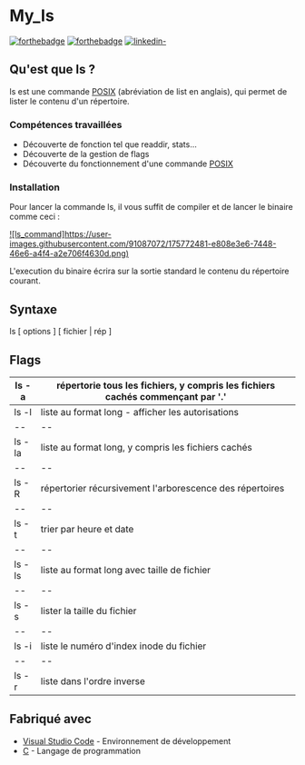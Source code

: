 # My_ls

[![forthebadge](http://forthebadge.com/images/badges/built-with-love.svg)](https://github.com/Gaetandrt)  [![forthebadge](https://forthebadge.com/images/badges/made-with-c.svg)](https://fr.wikipedia.org/wiki/C_(langage))  [![linkedin-](https://user-images.githubusercontent.com/91087072/175767199-5ecadc72-20a2-42dc-a24f-3a601bba5ddb.svg)](https://www.linkedin.com/in/gaetan-darrort/)

## Qu'est que ls ?

ls est une commande [POSIX](https://fr.wikipedia.org/wiki/POSIX) (abréviation de list en anglais), qui permet de lister le contenu d'un répertoire.

### Compétences travaillées

- Découverte de fonction tel que readdir, stats...
- Découverte de la gestion de flags
- Découverte du fonctionnement d'une commande [POSIX](https://fr.wikipedia.org/wiki/POSIX)

### Installation

Pour lancer la commande ls, il vous suffit de compiler et de lancer le binaire comme ceci :

[![ls_command]https://user-images.githubusercontent.com/91087072/175772481-e808e3e6-7448-46e6-a4f4-a2e706f4630d.png)](https://user-images.githubusercontent.com/91087072/175772481-e808e3e6-7448-46e6-a4f4-a2e706f4630d.png)

L'execution du binaire écrira sur la sortie standard le contenu du répertoire courant.

## Syntaxe

ls [ options ] [ fichier | rép ]

## Flags

|ls -a|répertorie tous les fichiers, y compris les fichiers cachés commençant par '.'|
|--|--|
|ls -l|liste au format long - afficher les autorisations|
|--|--|
|ls -la|liste au format long, y compris les fichiers cachés|
|--|--|
|ls -R|répertorier récursivement l'arborescence des répertoires|
|--|--|
|ls -t|trier par heure et date|
|--|--|
|ls -ls|liste au format long avec taille de fichier|
|--|--|
|ls -s|lister la taille du fichier|
|--|--|
|ls -i|liste le numéro d'index inode du fichier|
|--|--|
|ls -r|liste dans l'ordre inverse|

## Fabriqué avec

* [Visual Studio Code](https://code.visualstudio.com/) - Environnement de développement
* [C](https://fr.wikipedia.org/wiki/C_(langage)) - Langage de programmation